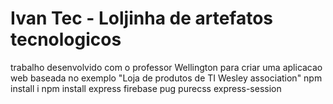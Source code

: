 # Ivan Tec - Loljinha de artefatos tecnologicos
trabalho desenvolvido com o professor Wellington para criar uma aplicacao web baseada no exemplo "Loja de produtos de TI Wesley association"
npm install i
npm install express firebase pug purecss express-session
